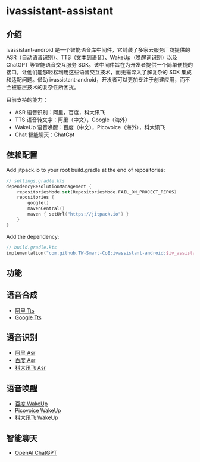 # ivassistant-assistant

## 介绍

ivassistant-android 是一个智能语音库中间件，它封装了多家云服务厂商提供的 ASR（自动语音识别）、TTS（文本到语音）、WakeUp（唤醒词识别）以及 ChatGPT 等智能语音交互服务 SDK。该中间件旨在为开发者提供一个简单便捷的接口，让他们能够轻松利用这些语音交互技术，而无需深入了解复杂的 SDK 集成和适配问题。借助 ivassistant-android，开发者可以更加专注于创建应用，而不会被底层技术的复杂性所困扰。

目前支持的能力：
- ASR 语音识别：阿里，百度，科大讯飞
- TTS 语音转文字：阿里（中文），Google（海外）
- WakeUp 语音唤醒：百度（中文），Picovoice（海外），科大讯飞
- Chat 智能聊天：ChatGpt

## 依赖配置

Add jitpack.io to your root build.gradle at the end of repositories:

```kotlin
// settings.gradle.kts
dependencyResolutionManagement {
    repositoriesMode.set(RepositoriesMode.FAIL_ON_PROJECT_REPOS)
    repositories {
        google()
        mavenCentral()
        maven { setUrl("https://jitpack.io") }
    }
}
```

Add the dependency:

```kotlin
// build.gradle.kts
implementation("com.github.TW-Smart-CoE:ivassistant-android:$iv_assistant_version")
```

## 功能

## 语音合成
- [阿里 Tts](AliTts.md)
- [Google Tts](GoogleTts.md)

## 语音识别
- [阿里 Asr](AliAsr.md)
- [百度 Asr](BaiduAsr.md)
- [科大讯飞 Asr](IflytekAsr.md)

## 语音唤醒
- [百度 WakeUp](BaiduWakeUp.md)
- [Picovoice WakeUp](PicovoiceWakeUp.md)
- [科大讯飞 WakeUp](IflytekWakeUp.md)

## 智能聊天
- [OpenAI ChatGPT](ChatGPT.md)